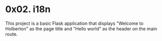 # 0x02. i18n

This project is a basic Flask application that displays "Welcome to Holberton" as the page title and "Hello world" as the header on the main route.